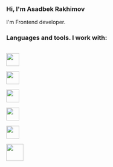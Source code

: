 ### Hi, I'm Asadbek Rakhimov <img src="https://media.giphy.com/media/hvRJCLFzcasrR4ia7z/giphy.gif" width="13px" height="27px">
I'm Frontend developer.
### Languages and tools. I work with:
<code> <img src="https://upload.wikimedia.org/wikipedia/commons/thumb/0/00/HTML5_logo_black.svg/2048px-HTML5_logo_black.svg.png" width="34px"> </code>
<code> <img src="https://cdn-icons-png.flaticon.com/512/919/919826.png" width="34px"> </code>
<code> <img src="https://e7.pngegg.com/pngimages/72/936/png-clipart-sass-cascading-style-sheets-preprocessor-less-postcss-meng-miscellaneous-text-thumbnail.png" width="34px"> </code>
<code> <img src="https://avatars.githubusercontent.com/u/2918581?s=280&v=4" width="34px"> </code>
<code> <img src="https://mpng.subpng.com/20181125/gos/kisspng-react-javascript-redux-vue-js-angular-javascript-jquery-5bfa71f29a9d93.7758622015431398266333.jpg" width="34px"> </code>
<code> <img src="https://cdn.freebiesupply.com/logos/large/2x/react-1-logo-png-transparent.png" width="45px"> </code>
<br />


